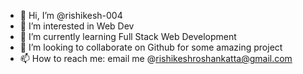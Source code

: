 - 👋 Hi, I’m @rishikesh-004
- 👀 I’m interested in Web Dev
- 🌱 I’m currently learning Full Stack Web Development 
- 💞️ I’m looking to collaborate on Github for some amazing project  
- 📫 How to reach me: email me @rishikeshroshankatta@gmail.com  

<!---
rishikesh-004/rishikesh-004 is a ✨ special ✨ repository because its `README.md` (this file) appears on your GitHub profile.
You can click the Preview link to take a look at your changes.
--->
